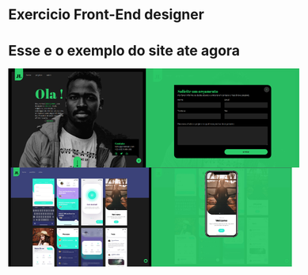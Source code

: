 ﻿# Exercicio Front-End designer 
 <h1>Esse e o exemplo do site ate agora </h1>
 <div style="display: flex;">
 <img style="height:200px; width:auto;" src="https://raw.githubusercontent.com/PauloJsReact/exeProjectFrotendDesigner/main/LAYOUT/home_exemplo.png" alt="exemplo_imagem_site" title="exemplo_imagem_site" />

<img style="height:200px; width:auto;" src="https://raw.githubusercontent.com/PauloJsReact/exeProjectFrotendDesigner/main/LAYOUT/home_imagem/Formulario_orcamento.png" alt="exemplo-imagem-orcamento"  title="exemplo-imagem-orcamento"/>


</div>


<div style="display: flex;">
 <img style="height:200px; width:auto;" src="https://raw.githubusercontent.com/PauloJsReact/exeProjectFrotendDesigner/main/LAYOUT/home_imagem/thumb_frame_gallerry_all.jpg" alt="exemplo_galleria" title="exemplo_galleria" />

<img style="height:200px; width:auto;" src="https://raw.githubusercontent.com/PauloJsReact/exeProjectFrotendDesigner/main/LAYOUT/home_imagem/thumb_frame_gallerry.jpg" alt="exemplo-imagem-demostracao" title= "exemplo-imagem-demostracao"/>


</div>

